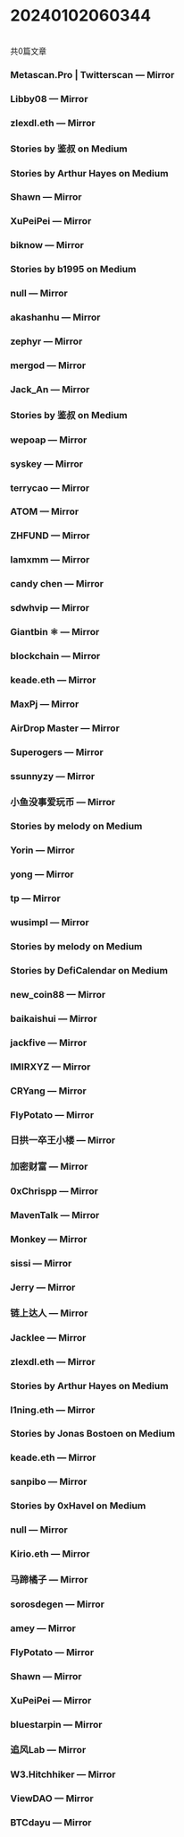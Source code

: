 <h1>20240102060344</h1><br/>共0篇文章


###  Metascan.Pro | Twitterscan — Mirror







###  Libby08 — Mirror







###  zlexdl.eth — Mirror







###  Stories by 鉴叔 on Medium









###  Stories by Arthur Hayes on Medium

















###  Shawn — Mirror







###  XuPeiPei — Mirror











###  biknow — Mirror







###  Stories by b1995 on Medium









###  null — Mirror









###  akashanhu — Mirror









###  zephyr — Mirror











###  mergod — Mirror











###  Jack_An — Mirror









###  Stories by 鉴叔 on Medium













###  wepoap — Mirror







###  syskey — Mirror















###  terrycao — Mirror







###  ATOM — Mirror









###  ZHFUND — Mirror









###  Iamxmm — Mirror







###  candy chen — Mirror











###  sdwhvip — Mirror









###  Giantbin ⚛ — Mirror











###  blockchain — Mirror











###  keade.eth — Mirror







###  MaxPj — Mirror







###  AirDrop Master — Mirror













###  Superogers — Mirror











###  ssunnyzy — Mirror











###  小鱼没事爱玩币 — Mirror







###  Stories by melody on Medium







###  Yorin — Mirror













###  yong — Mirror







###  tp — Mirror







###  wusimpl — Mirror









###  Stories by melody on Medium







###  Stories by DefiCalendar on Medium











###  new_coin88 — Mirror











###  baikaishui — Mirror













###  jackfive — Mirror







###  IMIRXYZ — Mirror









###  CRYang — Mirror









###  FlyPotato — Mirror











###  日拱一卒王小楼 — Mirror







###  加密财富 — Mirror













###  0xChrispp — Mirror















###  MavenTalk — Mirror









###  Monkey — Mirror







###  sissi — Mirror













###  Jerry — Mirror









###  链上达人 — Mirror











###  Jacklee — Mirror









###  zlexdl.eth — Mirror







###  Stories by Arthur Hayes on Medium







###  l1ning.eth — Mirror







###  Stories by Jonas Bostoen on Medium







###  keade.eth — Mirror







###  sanpibo — Mirror







###  Stories by 0xHavel on Medium













###  null — Mirror











###  Kirio.eth — Mirror











###  马蹄橘子 — Mirror









###  sorosdegen — Mirror











###  amey — Mirror







###  FlyPotato — Mirror









###  Shawn — Mirror







###  XuPeiPei — Mirror











###  bluestarpin — Mirror







###  追风Lab — Mirror











###  W3.Hitchhiker — Mirror















###  ViewDAO — Mirror







###  BTCdayu — Mirror





